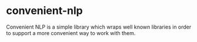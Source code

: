 # convenient-nlp

Convenient NLP is a simple library which wraps well known libraries in order to
support a more convenient way to work with them.
